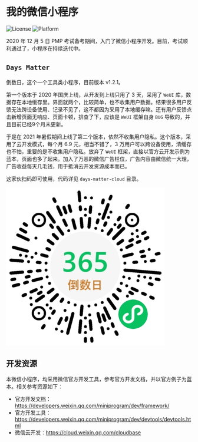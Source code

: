 # 我的微信小程序

![License](https://img.shields.io/badge/License-Apache--2.0-brightgreen?style=flat)
![Platform](https://img.shields.io/badge/platform-WeChat-orange?style=flat)

2020 年 12 月 5 日 PMP 考试备考期间，入门了微信小程序开发。目前，考试顺利通过了，小程序在持续迭代中。

## `Days Matter`

倒数日，这个一个工具类小程序，目前版本 v1.2.1。

第一个版本于 2020 年国庆上线，从开发到上线只用了 3 天，采用了 `WeUI` 库，数据存在本地缓存里。界面就两个，比较简单，也不收集用户数据。结果很多用户反馈无法跨设备使用、记录不见了，这不都因为采用了本地缓存嘛。还有用户反馈点击新增页面无响应、页面卡顿，排查了下，应该是 `WeUI` 框架自身 `BUG` 导致的，并且目前已经9个月未更新。

于是在 2021 年暑假期间上线了第二个版本，依然不收集用户隐私。这个版本，采用了云开发模式，每个月 6.9 元，相当不错了，3 万用户可以跨设备使用，清缓存也不怕，重要的是不收集用户隐私。放弃了 `WeUI` 框架，直接以官方云开发示例为蓝本，页面也多了起来。加入了万恶的微信广告栏位，广告内容由微信统一大理，广告收益每天几毛钱，用于抵消云开发资源成本而已。

这家伙扫码即可使用，代码详见 `days-matter-cloud` 目录。

![Days Matter](qrcode/days-matter.png)

## 开发资源

本微信小程序，均采用微信官方开发工具，参考官方开发文档，并以官方例子为蓝本。相关参考资源如下：

* 官方开发文档：https://developers.weixin.qq.com/miniprogram/dev/framework/
* 官方开发工具：https://developers.weixin.qq.com/miniprogram/dev/devtools/devtools.html
* 微信云开发：https://cloud.weixin.qq.com/cloudbase